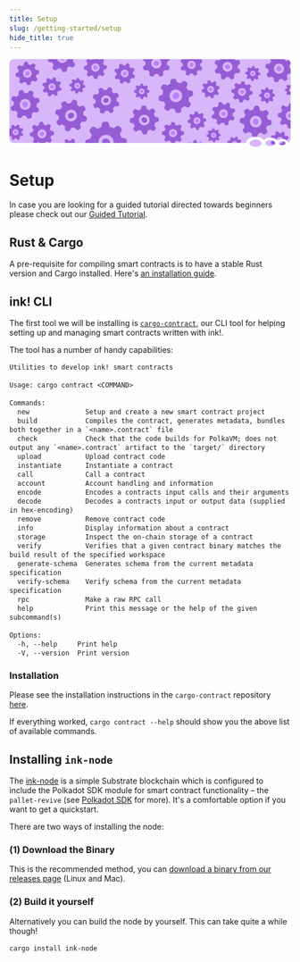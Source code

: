```yaml
---
title: Setup
slug: /getting-started/setup
hide_title: true
---
```


![Setup Title Picture](/img/title/setup.svg)

# Setup

In case you are looking for a guided tutorial directed
towards beginners please check out our [Guided Tutorial](https://docs.substrate.io/tutorials/smart-contracts/).

## Rust & Cargo

A pre-requisite for compiling smart contracts is to have a stable Rust version and Cargo installed. Here's [an installation guide](https://doc.rust-lang.org/cargo/getting-started/installation.html).

## ink! CLI

The first tool we will be installing is [`cargo-contract`](https://github.com/use-ink/cargo-contract),
our CLI tool for helping setting up and managing smart contracts written with ink!.

The tool has a number of handy capabilities:

```
Utilities to develop ink! smart contracts

Usage: cargo contract <COMMAND>

Commands:
  new              Setup and create a new smart contract project
  build            Compiles the contract, generates metadata, bundles both together in a `<name>.contract` file
  check            Check that the code builds for PolkaVM; does not output any `<name>.contract` artifact to the `target/` directory
  upload           Upload contract code
  instantiate      Instantiate a contract
  call             Call a contract
  account          Account handling and information
  encode           Encodes a contracts input calls and their arguments
  decode           Decodes a contracts input or output data (supplied in hex-encoding)
  remove           Remove contract code
  info             Display information about a contract
  storage          Inspect the on-chain storage of a contract
  verify           Verifies that a given contract binary matches the build result of the specified workspace
  generate-schema  Generates schema from the current metadata specification
  verify-schema    Verify schema from the current metadata specification
  rpc              Make a raw RPC call
  help             Print this message or the help of the given subcommand(s)

Options:
  -h, --help     Print help
  -V, --version  Print version
```

### Installation

Please see the installation instructions in the `cargo-contract` repository [here](https://github.com/use-ink/cargo-contract#installation).

If everything worked, `cargo contract --help` should show you the above list of available commands.

## Installing `ink-node`

The [ink-node](https://github.com/use-ink/ink-node) is
a simple Substrate blockchain which is configured to include the Polkadot SDK module for
smart contract functionality – the `pallet-revive` (see [Polkadot SDK](../background/polkadot-sdk.md) for more).
It's a comfortable option if you want to get a quickstart.

There are two ways of installing the node:

### (1) Download the Binary
This is the recommended method, you can
[download a binary from our releases page](https://github.com/use-ink/ink-node/releases)
(Linux and Mac). 

### (2) Build it yourself

Alternatively you can build the node by yourself.
This can take quite a while though!

```bash
cargo install ink-node
```
